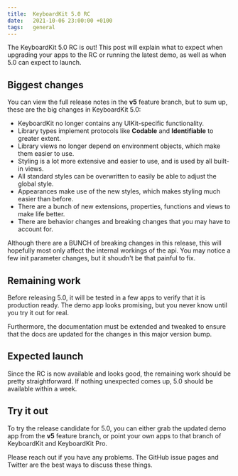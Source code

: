 ```yaml
---
title:  KeyboardKit 5.0 RC
date:   2021-10-06 23:00:00 +0100
tags:   general
---
```


The KeyboardKit 5.0 RC is out! This post will explain what to expect when upgrading your apps to the RC or running the latest demo, as well as when 5.0 can expect to launch.


## Biggest changes

You can view the full release notes in the **v5** feature branch, but to sum up, these are the big changes in KeyboardKit 5.0:

* KeyboardKit no longer contains any UIKit-specific functionality.
* Library types implement protocols like **Codable** and **Identifiable** to greater extent.
* Library views no longer depend on environment objects, which make them easier to use. 
* Styling is a lot more extensive and easier to use, and is used by all built-in views.
* All standard styles can be overwritten to easily be able to adjust the global style.
* Appearances make use of the new styles, which makes styling much easier than before.
* There are a bunch of new extensions, properties, functions and views to make life better.
* There are behavior changes and breaking changes that you may have to account for.

Although there are a BUNCH of breaking changes in this release, this will hopefully most only affect the internal workings of the api. You may notice a few init parameter changes, but it shoudn't be that painful to fix.


## Remaining work

Before releasing 5.0, it will be tested in a few apps to verify that it is production ready. The demo app looks promising, but you never know until you try it out for real.

Furthermore, the documentation must be extended and tweaked to ensure that the docs are updated for the changes in this major version bump.


## Expected launch

Since the RC is now available and looks good, the remaining work should be pretty straightforward. If nothing unexpected comes up, 5.0 should be available within a week.


## Try it out

To try the release candidate for 5.0, you can either grab the updated demo app from the **v5** feature branch, or point your own apps to that branch of KeyboardKit and KeyboardKit Pro.

Please reach out if you have any problems. The GitHub issue pages and Twitter are the best ways to discuss these things.